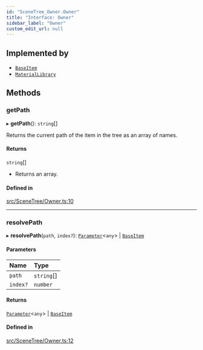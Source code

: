 ```yaml
---
id: "SceneTree_Owner.Owner"
title: "Interface: Owner"
sidebar_label: "Owner"
custom_edit_url: null
---
```




## Implemented by

- [`BaseItem`](SceneTree_BaseItem.BaseItem)
- [`MaterialLibrary`](SceneTree_MaterialLibrary.MaterialLibrary)

## Methods

### getPath

▸ **getPath**(): `string`[]

Returns the current path of the item in the tree as an array of names.

#### Returns

`string`[]

- Returns an array.

#### Defined in

[src/SceneTree/Owner.ts:10](https://github.com/ZeaInc/zea-engine/blob/8e646f8a8/src/SceneTree/Owner.ts#L10)

___

### resolvePath

▸ **resolvePath**(`path`, `index?`): [`Parameter`](Parameters/SceneTree_Parameters_Parameter.Parameter)<`any`\> \| [`BaseItem`](SceneTree_BaseItem.BaseItem)

#### Parameters

| Name | Type |
| :------ | :------ |
| `path` | `string`[] |
| `index?` | `number` |

#### Returns

[`Parameter`](Parameters/SceneTree_Parameters_Parameter.Parameter)<`any`\> \| [`BaseItem`](SceneTree_BaseItem.BaseItem)

#### Defined in

[src/SceneTree/Owner.ts:12](https://github.com/ZeaInc/zea-engine/blob/8e646f8a8/src/SceneTree/Owner.ts#L12)

